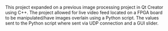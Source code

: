 This project expanded on a previous image processing project in Qt Creator using C++. The project allowed for live video feed located on a FPGA board to be manipulated/have images overlain using a Python script. The values sent to the Python script where sent via UDP connection and a GUI slider.
